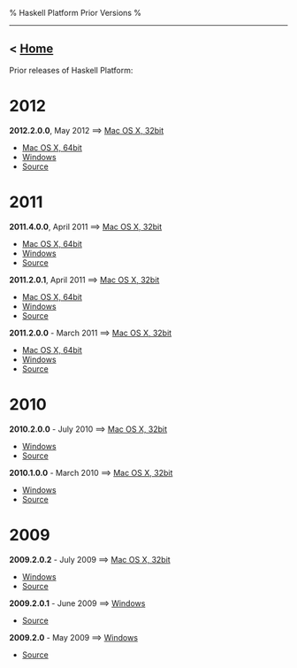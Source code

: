 % Haskell Platform Prior Versions
%

-------------------------------
< [Home]
-------------------------------

[Home]: index.html

Prior releases of Haskell Platform:

# 2012 #

**2012.2.0.0**, May 2012 ⟹
  <a href="http://lambda.haskell.org/platform/download/2012.2.0.0/Haskell%20Platform%202012.2.0.0%2032bit.pkg" onClick="javascript: pageTracker._trackPageview('/downloads/mac/old'); ">Mac OS X, 32bit</a>
- <a href="http://lambda.haskell.org/platform/download/2012.2.0.0/Haskell%20Platform%202012.2.0.0%2064bit.pkg" onClick="javascript: pageTracker._trackPageview('/downloads/mac/old'); ">Mac OS X, 64bit</a>
- <a href="http://lambda.haskell.org/platform/download/2012.2.0.0/HaskellPlatform-2012.2.0.0-setup.exe" onClick="javascript: pageTracker._trackPageview('/downloads/windows/old'); ">Windows</a>
- <a href="http://lambda.haskell.org/platform/download/2012.2.0.0/haskell-platform-2012.2.0.0.tar.gz" onClick="javascript: pageTracker._trackPageview('/downloads/source/old'); ">Source</a>

# 2011 #

**2011.4.0.0**, April 2011 ⟹
  <a href="http://lambda.haskell.org/platform/download/2011.4.0.0/Haskell%20Platform%202011.4.0.0%2032bit.pkg" onClick="javascript: pageTracker._trackPageview('/downloads/mac/old'); ">Mac OS X, 32bit</a>
- <a href="http://lambda.haskell.org/platform/download/2011.4.0.0/Haskell%20Platform%202011.4.0.0%2064bit.pkg" onClick="javascript: pageTracker._trackPageview('/downloads/mac/old'); ">Mac OS X, 64bit</a>
- <a href="http://lambda.haskell.org/platform/download/2011.4.0.0/HaskellPlatform-2011.4.0.0-setup.exe" onClick="javascript: pageTracker._trackPageview('/downloads/windows/old'); ">Windows</a>
- <a href="http://lambda.haskell.org/platform/download/2011.4.0.0/haskell-platform-2011.4.0.0.tar.gz" onClick="javascript: pageTracker._trackPageview('/downloads/source/old'); ">Source</a>

**2011.2.0.1**, April 2011 ⟹
  <a href="http://lambda.haskell.org/platform/download/2011.2.0.1/Haskell%20Platform%202011.2.0.1-i386.pkg" onClick="javascript: pageTracker._trackPageview('/downloads/mac/old'); ">Mac OS X, 32bit</a>
- <a href="http://lambda.haskell.org/platform/download/2011.2.0.1/Haskell%20Platform%202011.2.0.1-x86_64.pkg" onClick="javascript: pageTracker._trackPageview('/downloads/mac/old'); ">Mac OS X, 64bit</a>
- <a href="http://lambda.haskell.org/platform/download/2011.2.0.1/HaskellPlatform-2011.2.0.1-setup.exe" onClick="javascript: pageTracker._trackPageview('/downloads/windows/old'); ">Windows</a>
- <a href="http://lambda.haskell.org/platform/download/2011.2.0.1/haskell-platform-2011.2.0.1.tar.gz" onClick="javascript: pageTracker._trackPageview('/downloads/source/old'); ">Source</a>

**2011.2.0.0** - March 2011 ⟹
  <a href="http://lambda.haskell.org/platform/download/2011.2.0.0/Haskell%20Platform%202011.2.0.0-i386.pkg" onClick="javascript: pageTracker._trackPageview('/downloads/mac/old'); ">Mac OS X, 32bit</a>
- <a href="http://lambda.haskell.org/platform/download/2011.2.0.0/Haskell%20Platform%202011.2.0.0-x86_64.pkg" onClick="javascript: pageTracker._trackPageview('/downloads/mac/old'); ">Mac OS X, 64bit</a>
- <a href="http://lambda.haskell.org/platform/download/2011.2.0.0/HaskellPlatform-2011.2.0.0-setup.exe" onClick="javascript: pageTracker._trackPageview('/downloads/windows/old'); ">Windows</a>
- <a href="http://lambda.haskell.org/platform/download/2011.2.0.0/haskell-platform-2011.2.0.0.tar.gz" onClick="javascript: pageTracker._trackPageview('/downloads/source/old'); ">Source</a>


# 2010 #

**2010.2.0.0** - July 2010 ⟹
  <a href="http://lambda.haskell.org/platform/download/2010.2.0.0/haskell-platform-2010.2.0.0.i386.dmg" onClick="javascript: pageTracker._trackPageview('/downloads/mac/old'); ">Mac OS X, 32bit</a>
- <a href="http://lambda.haskell.org/platform/download/2010.2.0.0/HaskellPlatform-2010.2.0.0-setup.exe" onClick="javascript: pageTracker._trackPageview('/downloads/windows/old'); ">Windows</a>
- <a href="http://lambda.haskell.org/platform/download/2010.2.0.0/haskell-platform-2010.2.0.0.tar.gz" onClick="javascript: pageTracker._trackPageview('/downloads/source/old'); ">Source</a>

**2010.1.0.0** - March 2010 ⟹
  <a href="http://hackage.haskell.org/platform/2010.1.0.0/haskell-platform-2010.1.0.1-i386.dmg" onClick="javascript: pageTracker._trackPageview('/downloads/mac/old'); ">Mac OS X, 32bit</a>
- <a href="http://hackage.haskell.org/platform/2010.1.0.0/HaskellPlatform-2010.1.0.0-setup.exe" onClick="javascript: pageTracker._trackPageview('/downloads/windows/old'); ">Windows</a>
- <a href="http://hackage.haskell.org/platform/2010.1.0.0/haskell-platform-2010.1.0.0.tar.gz" onClick="javascript: pageTracker._trackPageview('/downloads/source/old'); ">Source</a>


# 2009 #

**2009.2.0.2** - July 2009 ⟹
  <a href="http://hackage.haskell.org/platform/2009.2.0.2/haskell-platform-2009.2.0.2-i386.dmg" onClick="javascript: pageTracker._trackPageview('/downloads/mac/old'); ">Mac OS X, 32bit</a>
- <a href="http://hackage.haskell.org/platform/2009.2.0.2/HaskellPlatform-2009.2.0.2-setup.exe" onClick="javascript: pageTracker._trackPageview('/downloads/windows/old'); ">Windows</a>
- <a href="http://hackage.haskell.org/platform/2009.2.0.2/haskell-platform-2009.2.0.2.tar.gz" onClick="javascript: pageTracker._trackPageview('/downloads/source/old'); ">Source</a>

**2009.2.0.1** - June 2009 ⟹
  <a href="http://hackage.haskell.org/platform/2009.2.0.1/HaskellPlatform-2009.2.0.1-setup.exe" onClick="javascript: pageTracker._trackPageview('/downloads/windows/old'); ">Windows</a>
- <a href="http://hackage.haskell.org/platform/2009.2.0.1/haskell-platform-2009.2.0.1.tar.gz" onClick="javascript: pageTracker._trackPageview('/downloads/source/old'); ">Source</a>

**2009.2.0** - May 2009 ⟹
  <a href="http://hackage.haskell.org/platform/2009.2.0/HaskellPlatform-2009.2.0-setup.exe" onClick="javascript: pageTracker._trackPageview('/downloads/windows/old'); ">Windows</a>
- <a href="http://hackage.haskell.org/platform/2009.2.0/haskell-platform-2009.2.0.tar.gz" onClick="javascript: pageTracker._trackPageview('/downloads/source/old'); ">Source</a>
